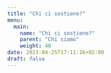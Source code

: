 ```yaml
---
title: "Chi ci sostiene?"
menu:
  main:
    name: "Chi ci sostiene?"
    parent: "Chi siamo"
    weight: 40
date: 2021-04-25T17:11:16+02:00
draft: false
---
```


